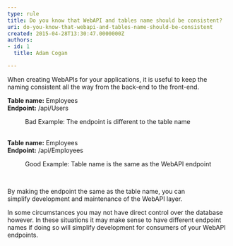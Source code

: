 ```yaml
---
type: rule
title: Do you know that WebAPI and tables name should be consistent?
uri: do-you-know-that-webapi-and-tables-name-should-be-consistent
created: 2015-04-28T13:30:47.0000000Z
authors:
- id: 1
  title: Adam Cogan

---
```




<span class='intro'> ​When creating WebAPIs for your applications, it is useful to keep the naming consistent all the way from the back-end to the front-end. </span>

<p class="greyBox"><strong>Table name&#58;</strong> Employees<br><strong>Endpoint&#58;</strong> /api/Users<br></p><dd class="ssw15-rteElement-FigureBad">​Bad Example&#58; The endpoint is different to the table name<br></dd><div><br></div><p class="greyBox"><strong>​Table name&#58;</strong> Employees<br><strong>Endpoint&#58;</strong> /api/Employees<br></p><div><dd class="ssw15-rteElement-FigureGood">​Good Example&#58; Table name is the same as the WebAPI endpoint</dd><p><br></p><p>By making the endpoint the same as the table name, you can simplify&#160;development&#160;and maintenance of the WebAPI layer.</p><p>In some circumstances you may not have direct control over the database however. In these situations it may make sense to have different endpoint names if doing so will simplify development for consumers of your WebAPI endpoints.​</p></div>


